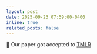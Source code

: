```yaml
---
layout: post
date: 2025-09-23 07:59:00-0400
inline: true
related_posts: false
---
```


📝 Our paper got accepted to [TMLR](https://arxiv.org/abs/2410.01600)